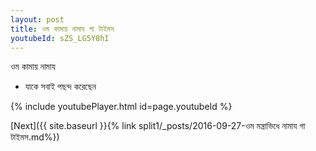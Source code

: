 ```yaml
---
layout: post
title: ওম কামায় নামায গা টাইমস
youtubeId: sZS_LG5Y8hI
---
```

 
 
 ওম কামায় নামায  
 
 -  যাকে সবাই পছন্দ করেছেন 
 
  
 
  
 
 
 
 
 
 


{% include youtubePlayer.html id=page.youtubeId %}
 
[Next]({{ site.baseurl }}{% link  split1/_posts/2016-09-27-ওম মন্ত্ৰাভিধে নামায গা টাইমস.md%})
 
